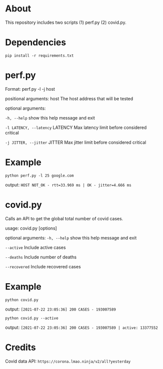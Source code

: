 # About
This repository includes two scripts (1) perf.py (2) covid.py.

# Dependencies

`pip install -r requirements.txt`

# perf.py 
Format: perf.py -l -j host

positional arguments:
  host                  The host address that will be tested

optional arguments:

  `-h, --help`            show this help message and exit
  
  `-l LATENCY, --latency` LATENCY
                        Max latency limit before considered critical
                        
  `-j JITTER, --jitter` JITTER
                        Max jitter limit before considered critical


# Example
`python perf.py -l 25 google.com`

output: `HOST NOT_OK - rtt=33.969 ms | OK - jitter=4.666 ms`

# covid.py
Calls an API to get the global total number of covid cases.

usage: covid.py [options]

optional arguments:
  `-h, --help`   show this help message and exit
  
  `--active`     Include active cases
  
  `--deaths`     Include number of deaths
  
  `--recovered`  Include recovered cases
  
  # Example
  `python covid.py`
  
  output: `[2021-07-22 23:05:36] 200 CASES - 193007589`
  
  `python covid.py --active`
  
  output: `[2021-07-22 23:05:36] 200 CASES - 193007589 | active: 13377552`
  
  # Credits
  Covid data API: `https://corona.lmao.ninja/v2/all?yesterday`
